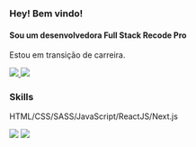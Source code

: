 ### Hey! Bem vindo!
#### Sou um desenvolvedora Full Stack Recode Pro

<p>Estou em transição de carreira.</p>

<a href="https://www.linkedin.com/in/sarah-salles-0ba936159" alt="linkedin">
  <img src="https://img.shields.io/badge/linkedin-0A66C2?style=for-the-badge&logo=linkedin&logoColor=white" />
</a>
<a href="https://www.instagram.com/sarahsalles28/" alt="instagram">
  <img src="https://img.shields.io/badge/Instagram-E4405F?style=for-the-badge&logo=instagram&logoColor=white" />
</a>

### Skills
<p>HTML/CSS/SASS/JavaScript/ReactJS/Next.js</p>

<div>
  <img src="https://github-readme-stats.vercel.app/api?username=sarah-salles&show_icons=true" />
  <img src="https://github-readme-stats.vercel.app/api/top-langs/?username=sarah-salles&layout=compact" />
</div>

